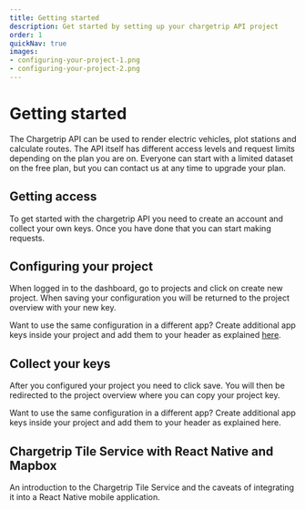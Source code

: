 ```yaml
---
title: Getting started
description: Get started by setting up your chargetrip API project
order: 1
quickNav: true
images:
- configuring-your-project-1.png
- configuring-your-project-2.png
---
```

# Getting started
The Chargetrip API can be used to render electric vehicles, plot stations and calculate routes. The API itself has different access levels and request limits depending on the plan you are on. Everyone can start with a limited dataset on the free plan, but you can <cta action='smallchat'>contact us</cta> at any time to upgrade your plan.

<steps>
<step img="getting-access.png">

## Getting access

To get started with the chargetrip API you need to create an account and collect your own keys. Once you have done that you can start making requests.

<c-button href="https://dashboard.chargetrip.com/sign-up" size="md" color="accent" title="Sign up"></c-button>
<c-button href="https://dashboard.chargetrip.com/" size="md" color="body" title="Sign in"></c-button>

</step>
<step :images="images">

## Configuring your project

When logged in to the dashboard, go to projects and click on create new project. When saving your configuration you will be returned to the project overview with your new key.

<step-note color="accent" title="Chargetrip">

Want to use the same configuration in a different app? Create additional app keys inside your project and add them to your header as explained [here](http://localhost:3000/setup-&-integration/API-Basics/setup/authorization#authorization-process).

</step-note>

</step>
<step img="collect-your-keys.png">

## Collect your keys
After you configured your project you need to click save. You will then be redirected to the project overview where you can copy your project key.

<step-note color="note" title="Key alert" :khaled="true">

Want to use the same configuration in a different app? Create additional app keys inside your project and add them to your header as explained here.

</step-note>
</step>
</steps>

<right-aside large="true">

<article-teaser href="https://medium.com/chargetrip/chargetrip-tile-service-with-react-native-and-mapbox-228dae36a574">

## Chargetrip Tile Service with React Native and Mapbox
An introduction to the Chargetrip Tile Service and the caveats of integrating it into a React Native mobile application.

</article-teaser>

<latest-updates></latest-updates>

</right-aside>
